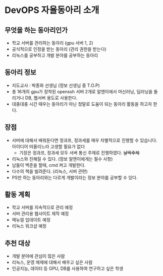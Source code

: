 # DevOPS 자율동아리 소개
## 무엇을 하는 동아리인가
- 학교 서버를 관리하는 동아리 (gpu 서버 1, 2)
- 공식적으로 인정을 받는 동아리 (관리 권한을 받는다)
- 리눅스를 공부하고 개발 분야를 공부하는 동아리

## 동아리 정보
- 지도교사 : 박종화 선생님 (정보 선생님 중 T.O.P)
- 총 16개의 gpu가 장착된 openssh 서버 2개로 알앤이에서 머신러닝, 딥러닝을 돌리거나 DB, 웹서버 용도로 사용한다.
- 대충대충 시간 때우는 동아리가 아닌 정말로 도움이 되는 동아리 활동을 하고자 한다. 

## 장점
- 서버에 대해서 배워둔다면 정과프, 정과세를 매우 차별적으로 진행할 수 있습니다. 아이디어 떠올리느라 고생할 필요가 없다
  - 기장은 정과프, 정과세 모두 서버 통신 주제로 진행하였다. ~~날먹주제~~ 
- 리눅스와 친해질 수 있다. (정보 알앤이에게는 필수 사항)
- 남들이 백준을 할때, cmd 켜고 개발한다. 
- 다수의 책을 빌려준다. (리눅스, 서버 관련)
- PS만 하는 동아리와는 다르게 개발이라는 정보 분야를 공부할 수 있다. 

## 활동 계획
- 학교 서버를 지속적으로 관리 예정
- 서버 관리용 웹사이트 제작 예정
- 메뉴얼 업데이트 예정
- 리눅스 워크샵 예정

## 추천 대상
- 개발 분야에 관심이 많은 사람
- 리눅스, 운영 체제에 대해서 배우고 싶은 사람
- 인공지능, 데이터 등 GPU, DB를 사용하여 연구하고 싶은 학생

